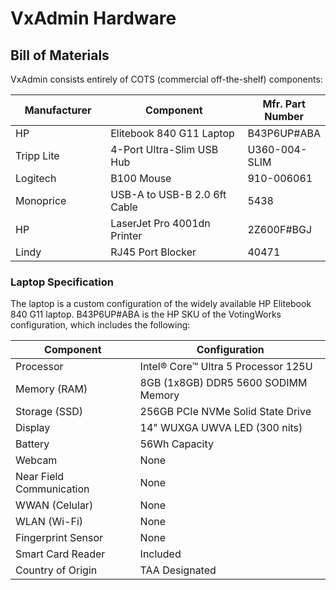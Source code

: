 # VxAdmin Hardware

## Bill of Materials

VxAdmin consists entirely of COTS (commercial off-the-shelf) components:

<table><thead><tr><th width="152">Manufacturer</th><th width="263">Component</th><th>Mfr. Part Number</th></tr></thead><tbody><tr><td>HP</td><td>Elitebook 840 G11 Laptop</td><td>B43P6UP#ABA</td></tr><tr><td>Tripp Lite</td><td>4-Port Ultra-Slim USB Hub</td><td>U360-004-SLIM</td></tr><tr><td>Logitech</td><td>B100 Mouse</td><td>910-006061</td></tr><tr><td>Monoprice</td><td>USB-A to USB-B 2.0 6ft Cable</td><td>5438</td></tr><tr><td>HP</td><td>LaserJet Pro 4001dn Printer</td><td>2Z600F#BGJ</td></tr><tr><td>Lindy</td><td>RJ45 Port Blocker</td><td>40471</td></tr></tbody></table>

### Laptop Specification

The laptop is a custom configuration of the widely available HP Elitebook 840 G11 laptop. B43P6UP#ABA is the HP SKU of the VotingWorks configuration, which includes the following:

| Component                | Configuration                       |
| ------------------------ | ----------------------------------- |
| Processor                | Intel® Core™ Ultra 5 Processor 125U |
| Memory (RAM)             | 8GB (1x8GB) DDR5 5600 SODIMM Memory |
| Storage (SSD)            | 256GB PCIe NVMe Solid State Drive   |
| Display                  | 14"  WUXGA UWVA LED (300 nits)      |
| Battery                  | 56Wh Capacity                       |
| Webcam                   | None                                |
| Near Field Communication | None                                |
| WWAN (Celular)           | None                                |
| WLAN (Wi-Fi)             | None                                |
| Fingerprint Sensor       | None                                |
| Smart Card Reader        | Included                            |
| Country of Origin        | TAA Designated                      |




